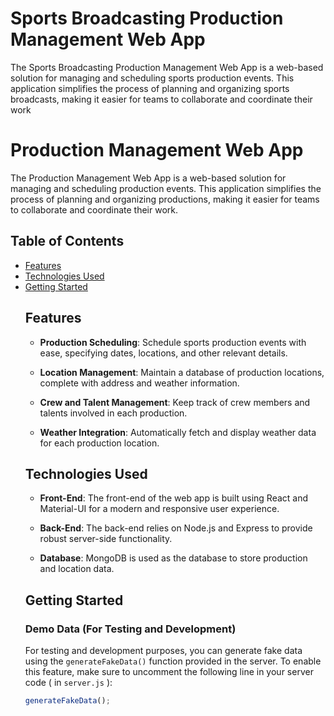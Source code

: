 # Sports Broadcasting Production Management Web App

The Sports Broadcasting Production Management Web App is a web-based solution for managing and scheduling sports production events. This application simplifies the process of planning and organizing sports broadcasts, making it easier for teams to collaborate and coordinate their work

# Production Management Web App

The Production Management Web App is a web-based solution for managing and scheduling production events. This application simplifies the process of planning and organizing productions, making it easier for teams to collaborate and coordinate their work.

## Table of Contents

- [Features](#features)
- [Technologies Used](#technologies-used)
- [Getting Started](#getting-Started)
  <!-- - [Usage](#usage)
<!-- - [Contributing](#contributing)
- [License](#license) -->

## Features

- **Production Scheduling**: Schedule sports production events with ease, specifying dates, locations, and other relevant details.

- **Location Management**: Maintain a database of production locations, complete with address and weather information.

- **Crew and Talent Management**: Keep track of crew members and talents involved in each production.

- **Weather Integration**: Automatically fetch and display weather data for each production location.

## Technologies Used

- **Front-End**: The front-end of the web app is built using React and Material-UI for a modern and responsive user experience.

- **Back-End**: The back-end relies on Node.js and Express to provide robust server-side functionality.

- **Database**: MongoDB is used as the database to store production and location data.

## Getting Started

### Demo Data (For Testing and Development)

For testing and development purposes, you can generate fake data using the `generateFakeData()` function provided in the server. To enable this feature, make sure to uncomment the following line in your server code ( in `server.js` ):

```javascript
generateFakeData();
```
